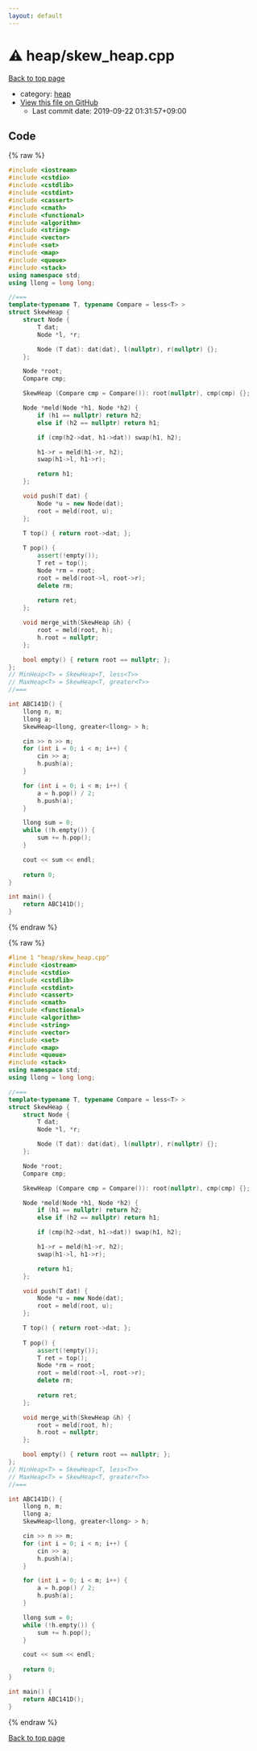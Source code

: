 ```yaml
---
layout: default
---
```


<!-- mathjax config similar to math.stackexchange -->
<script type="text/javascript" async
  src="https://cdnjs.cloudflare.com/ajax/libs/mathjax/2.7.5/MathJax.js?config=TeX-MML-AM_CHTML">
</script>
<script type="text/x-mathjax-config">
  MathJax.Hub.Config({
    TeX: { equationNumbers: { autoNumber: "AMS" }},
    tex2jax: {
      inlineMath: [ ['$','$'] ],
      processEscapes: true
    },
    "HTML-CSS": { matchFontHeight: false },
    displayAlign: "left",
    displayIndent: "2em"
  });
</script>

<script type="text/javascript" src="https://cdnjs.cloudflare.com/ajax/libs/jquery/3.4.1/jquery.min.js"></script>
<script src="https://cdn.jsdelivr.net/npm/jquery-balloon-js@1.1.2/jquery.balloon.min.js" integrity="sha256-ZEYs9VrgAeNuPvs15E39OsyOJaIkXEEt10fzxJ20+2I=" crossorigin="anonymous"></script>
<script type="text/javascript" src="../../assets/js/copy-button.js"></script>
<link rel="stylesheet" href="../../assets/css/copy-button.css" />


# :warning: heap/skew_heap.cpp

<a href="../../index.html">Back to top page</a>

* category: <a href="../../index.html#4d4a9aa362b6ffe089fd2e992ccf4f5f">heap</a>
* <a href="{{ site.github.repository_url }}/blob/master/heap/skew_heap.cpp">View this file on GitHub</a>
    - Last commit date: 2019-09-22 01:31:57+09:00




## Code

<a id="unbundled"></a>
{% raw %}
```cpp
#include <iostream>
#include <cstdio>
#include <cstdlib>
#include <cstdint>
#include <cassert>
#include <cmath>
#include <functional>
#include <algorithm>
#include <string>
#include <vector>
#include <set>
#include <map>
#include <queue>
#include <stack>
using namespace std;
using llong = long long;

//===
template<typename T, typename Compare = less<T> >
struct SkewHeap {
    struct Node {
        T dat;
        Node *l, *r;

        Node (T dat): dat(dat), l(nullptr), r(nullptr) {};
    };

    Node *root;
    Compare cmp;

    SkewHeap (Compare cmp = Compare()): root(nullptr), cmp(cmp) {};

    Node *meld(Node *h1, Node *h2) {
        if (h1 == nullptr) return h2;
        else if (h2 == nullptr) return h1;

        if (cmp(h2->dat, h1->dat)) swap(h1, h2);

        h1->r = meld(h1->r, h2);
        swap(h1->l, h1->r);

        return h1;
    };

    void push(T dat) {
        Node *u = new Node(dat);
        root = meld(root, u);
    };

    T top() { return root->dat; };
    
    T pop() {
        assert(!empty());
        T ret = top();
        Node *rm = root;
        root = meld(root->l, root->r);
        delete rm;
        
        return ret;
    };

    void merge_with(SkewHeap &h) {
        root = meld(root, h);
        h.root = nullptr;
    };

    bool empty() { return root == nullptr; };
};
// MinHeap<T> = SkewHeap<T, less<T>>
// MaxHeap<T> = SkewHeap<T, greater<T>>
//===

int ABC141D() {
    llong n, m;
    llong a;
    SkewHeap<llong, greater<llong> > h;

    cin >> n >> m;
    for (int i = 0; i < n; i++) {
        cin >> a;
        h.push(a);
    }

    for (int i = 0; i < m; i++) {
        a = h.pop() / 2;
        h.push(a);
    }

    llong sum = 0;
    while (!h.empty()) {
        sum += h.pop();
    }

    cout << sum << endl;
    
    return 0;
}

int main() {
    return ABC141D();
}

```
{% endraw %}

<a id="bundled"></a>
{% raw %}
```cpp
#line 1 "heap/skew_heap.cpp"
#include <iostream>
#include <cstdio>
#include <cstdlib>
#include <cstdint>
#include <cassert>
#include <cmath>
#include <functional>
#include <algorithm>
#include <string>
#include <vector>
#include <set>
#include <map>
#include <queue>
#include <stack>
using namespace std;
using llong = long long;

//===
template<typename T, typename Compare = less<T> >
struct SkewHeap {
    struct Node {
        T dat;
        Node *l, *r;

        Node (T dat): dat(dat), l(nullptr), r(nullptr) {};
    };

    Node *root;
    Compare cmp;

    SkewHeap (Compare cmp = Compare()): root(nullptr), cmp(cmp) {};

    Node *meld(Node *h1, Node *h2) {
        if (h1 == nullptr) return h2;
        else if (h2 == nullptr) return h1;

        if (cmp(h2->dat, h1->dat)) swap(h1, h2);

        h1->r = meld(h1->r, h2);
        swap(h1->l, h1->r);

        return h1;
    };

    void push(T dat) {
        Node *u = new Node(dat);
        root = meld(root, u);
    };

    T top() { return root->dat; };
    
    T pop() {
        assert(!empty());
        T ret = top();
        Node *rm = root;
        root = meld(root->l, root->r);
        delete rm;
        
        return ret;
    };

    void merge_with(SkewHeap &h) {
        root = meld(root, h);
        h.root = nullptr;
    };

    bool empty() { return root == nullptr; };
};
// MinHeap<T> = SkewHeap<T, less<T>>
// MaxHeap<T> = SkewHeap<T, greater<T>>
//===

int ABC141D() {
    llong n, m;
    llong a;
    SkewHeap<llong, greater<llong> > h;

    cin >> n >> m;
    for (int i = 0; i < n; i++) {
        cin >> a;
        h.push(a);
    }

    for (int i = 0; i < m; i++) {
        a = h.pop() / 2;
        h.push(a);
    }

    llong sum = 0;
    while (!h.empty()) {
        sum += h.pop();
    }

    cout << sum << endl;
    
    return 0;
}

int main() {
    return ABC141D();
}

```
{% endraw %}

<a href="../../index.html">Back to top page</a>

